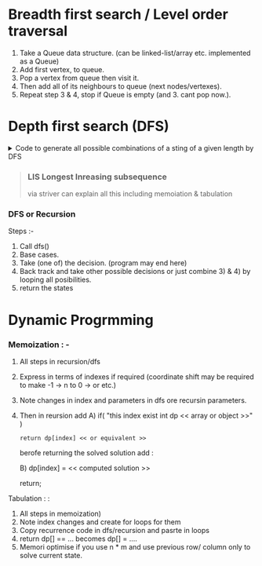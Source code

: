 #  Breadth first search / Level order traversal
1. Take a Queue data structure. (can be linked-list/array etc. implemented as a Queue)
2. Add first vertex, to queue.
3. Pop a vertex from queue then visit it.
4. Then add all of its neighbours to queue (next nodes/vertexes).
5. Repeat step 3 & 4, stop if Queue is empty (and 3. cant pop now.).
# Depth first search (DFS)
<details> <summary> Code to generate all possible combinations of a sting of a given length by DFS </summary>

  ```java
// l is the list with all combination generated as :- List<String> l = new ArrayList<String>();
// Executed as :- dfs( new StringBuffer(), <<Given String>>, 0);
    void dfs(StringBuffer sb, String s, int index){

        // Base case or Exit/End condition
        if( sb.length() == length ){
    
            String newString = sb.toString();

            if( !l.contains( newString ) )
                
                l.add(  newString  );

        }

        // Base case or Exit/End condition
        if( index > s.length() - 1 )

            return;

        // Take the decision, (can be taken combinedly in below dfs call itself as well)
        sb.append( s.charAt(index) );

        // Make a recursive call
        // In (first) call for any recursion of dfs etc. you can remove + 1 from index + 1 if a decision can be taken any number of times but handle base case properly
        // remember if index is not changed in the next call (assuming frst call does not have + 1) then the call is same as this call to dfs itself so stack overflow exception wil occur  
        dfs( sb, s, index + 1 );

        // Back track to previous state
        sb.deleteCharAt( sb.length() - 1 );

        // Recursive call to next index with taking previous operation
        dfs( sb, s, index + 1 );

    }
  }
```

 </details>

 
> ### LIS Longest Inreasing subsequence
> via striver can explain all this including memoiation  & tabulation

### DFS or Recursion
Steps :- 
1) Call dfs()
2) Base cases.
3) Take (one of) the decision. (program may end here)
4) Back track and take other possible decisions or just combine 3) & 4) by looping all posibilities.
5) return the states 
# Dynamic Progrmming
### Memoization :  -  
 1) All steps in recursion/dfs
 2) Express in terms of indexes if required (coordinate shift may be required to make  -1 -> n to 0 -> or etc.) 
 3) Note changes in index and parameters in dfs ore recursin parameters.
 4) Then in reursion add
    A) if( "this index exist int dp << array or object >>" )
    
        return dp[index] << or equivalent >>

    berofe returning the solved solution add :

    B) dp[index] = << computed solution >>

    return;

Tabulation :  :
1) All steps in memoization)
2) Note index changes and create for loops for them 
3) Copy recurrence code in dfs/recursion and pasrte in loops
4) return dp[] == ... becomes dp[] = ....
5) Memori optimise if you use   n * m and use previous row/ column only to solve current state. 

